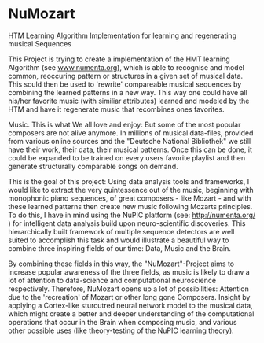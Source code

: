 # NuMozart
HTM Learning Algorithm Implementation for learning and regenerating musical Sequences

This Project is trying to create a implementation of the HMT learning Algorithm (see www.numenta.org), which is able to recognise and model common, reoccuring pattern or structures in a given set of musical data. 
This sould then be used to 'rewrite' compareable musical sequences by combining the learned patterns in a new way. This way one could have all his/her favorite music (with similiar attributes) learned and modeled by the HTM and have it regenerate music that recombines ones favorites. 


Music. This is what We all love and enjoy: 
But some of the most popular composers are not alive anymore. In millions of musical data-files, provided from various online sources and the "Deutsche National Bibliothek" we still have their work, their data, their musical patterns.
Once this can be done, it could be expanded to be trained on every users favorite playlist and then generate structurally comparable songs on demand.

This is the goal of this project: Using data analysis tools and frameworks, I would like to extract the very quintessence out of the music, beginning with monophonic piano sequences, of great composers - like Mozart - and with these learned patterns then create new music following Mozarts principles. 
To do this, I have in mind using the NuPIC platform 
(see: http://numenta.org/ ) for intelligent data analysis build upon neuro-scientific discoveries. This hierarchically built framework of multiple sequence detectors are well suited to accomplish this task and would illustrate a beautiful way to combine three inspiring fields of our time: 
Data, Music and the Brain. 

By combining these fields in this way, the "NuMozart"-Project aims to increase popular awareness of the three fields, as music is likely to draw a lot of attention to data-science and computational neuroscience respectively. 
Therefore, NuMozart opens up a lot of possibilities: 
Attention due to the 'recreation' of Mozart or other long gone Composers.
Insight by applying a Cortex-like sturcutred neural network model to the musical data, which might create a better and deeper understanding of the computational operations that occur in the Brain when composing music, and various other possible uses (like theory-testing of the NuPIC learning theory).
